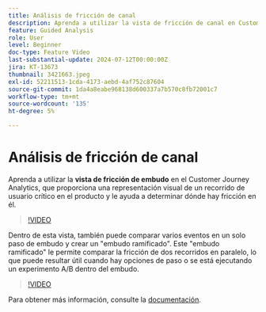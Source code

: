 ```yaml
---
title: Análisis de fricción de canal
description: Aprenda a utilizar la vista de fricción de canal en Customer Journey Analytics, que proporciona una representación visual de un recorrido de usuario crítico en el producto y le ayuda a determinar dónde hay fricción en él.
feature: Guided Analysis
role: User
level: Beginner
doc-type: Feature Video
last-substantial-update: 2024-07-12T00:00:00Z
jira: KT-13673
thumbnail: 3421663.jpeg
exl-id: 52211513-1cda-4173-aebd-4af752c87604
source-git-commit: 1da4a8eabe968138d600337a7b570c8fb72001c7
workflow-type: tm+mt
source-wordcount: '135'
ht-degree: 5%

---
```


# Análisis de fricción de canal

Aprenda a utilizar la **vista de fricción de embudo** en el Customer Journey Analytics, que proporciona una representación visual de un recorrido de usuario crítico en el producto y le ayuda a determinar dónde hay fricción en él.

>[!VIDEO](https://video.tv.adobe.com/v/3421663/?learn=on)

Dentro de esta vista, también puede comparar varios eventos en un solo paso de embudo y crear un &quot;embudo ramificado&quot;. Este &quot;embudo ramificado&quot; le permite comparar la fricción de dos recorridos en paralelo, lo que puede resultar útil cuando hay opciones de paso o se está ejecutando un experimento A/B dentro del embudo.

>[!VIDEO](https://video.tv.adobe.com/v/3431113/?learn=on)

Para obtener más información, consulte la [documentación](https://experienceleague.adobe.com/es/docs/analytics-platform/using/guided-analysis/funnel/friction).
